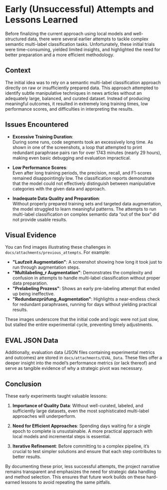 # Early (Unsuccessful) Attempts and Lessons Learned

Before finalizing the current approach using local models and well-structured data, there were several earlier attempts to tackle complex semantic multi-label classification tasks. Unfortunately, these initial trials were time-consuming, yielded limited insights, and highlighted the need for better preparation and a more efficient methodology.

## Context

The initial idea was to rely on a semantic multi-label classification approach directly on raw or insufficiently prepared data. This approach attempted to identify subtle manipulative techniques in news articles without an adequately large, balanced, and curated dataset. Instead of producing meaningful outcomes, it resulted in extremely long training times, low performance scores, and difficulties in interpreting the results.

## Issues Encountered

- **Excessive Training Duration**:  
  During some runs, code segments took an excessively long time. As shown in one of the screenshots, a loop that attempted to print redundant paraphrase pairs ran for over 1743 minutes (nearly 29 hours), making even basic debugging and evaluation impractical.
  
- **Low Performance Scores**:  
  Even after long training periods, the precision, recall, and F1-scores remained disappointingly low. The classification reports demonstrate that the model could not effectively distinguish between manipulative categories with the given data and approach.
  
- **Inadequate Data Quality and Preparation**:  
  Without properly prepared training sets and targeted data augmentation, the model struggled to learn meaningful patterns. The attempts to run multi-label classification on complex semantic data “out of the box” did not provide usable results.

## Visual Evidence

You can find images illustrating these challenges in `docs/attachments/previous_attempts`. For example:

- **"Laufzeit Augmentation"**: A screenshot showing how long it took just to run through augmentation steps.
- **"Multilabeling_r Augmentation"**: Demonstrates the complexity and confusion in attempts to handle multi-label classification without proper data preparation.
- **"Prelabeling Prozess"**: Shows an early pre-labeling attempt that ended up being ineffective.
- **"Redundanzprüfung_Augmentation"**: Highlights a near-endless check for redundant paraphrases, running for days without yielding practical results.

These images underscore that the initial code and logic were not just slow, but stalled the entire experimental cycle, preventing timely adjustments.

## EVAL JSON Data

Additionally, evaluation data (JSON files containing experimental metrics and outcomes) are stored in `docs/attachments/EVAL_Data`. These files offer a deeper insight into the model’s performance metrics (or lack thereof) and serve as tangible evidence of why a strategic pivot was necessary.

## Conclusion

These early experiments taught valuable lessons:

1. **Importance of Quality Data**: Without well-curated, labeled, and sufficiently large datasets, even the most sophisticated multi-label approaches will underperform.

2. **Need for Efficient Approaches**: Spending days waiting for a single epoch to complete is unsustainable. A more practical approach with local models and incremental steps is essential.

3. **Iterative Refinement**: Before committing to a complex pipeline, it’s crucial to test simpler solutions and ensure that each step contributes to better results.

By documenting these prior, less successful attempts, the project narrative remains transparent and emphasizes the need for strategic data handling and method selection. This ensures that future work builds on these hard-earned lessons to avoid repeating the same pitfalls.